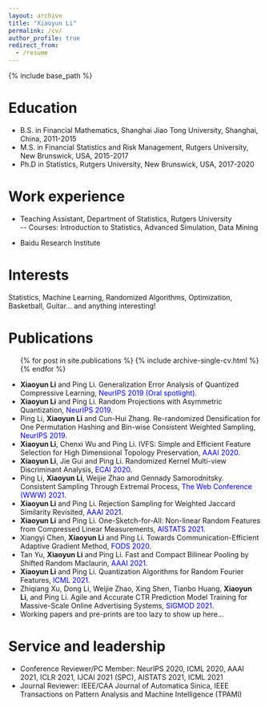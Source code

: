 ```yaml
---
layout: archive
title: "Xiaoyun Li"
permalink: /cv/
author_profile: true
redirect_from:
  - /resume
---
```


{% include base_path %}

Education
======
* B.S. in Financial Mathematics, Shanghai Jiao Tong University, Shanghai, China, 2011-2015
* M.S. in Financial Statistics and Risk Management, Rutgers University, New Brunswick, USA, 2015-2017
* Ph.D in Statistics, Rutgers University, New Brunswick, USA, 2017-2020

Work experience
======
* Teaching Assistant, Department of Statistics, Rutgers University\
   -- Courses: Introduction to Statistics, Advanced Simulation, Data Mining

* Baidu Research Institute

Interests
======
Statistics, Machine Learning, Randomized Algorithms, Optimization, Basketball, Guitar... and anything interesting!

Publications
======
  <ul>{% for post in site.publications %}
    {% include archive-single-cv.html %}
  {% endfor %}</ul>

* **Xiaoyun Li** and Ping Li. Generalization Error Analysis of Quantized Compressive Learning, <span style="color:blue">NeurIPS 2019 (Oral spotlight)</span>.
* **Xiaoyun Li** and Ping Li. Random Projections with Asymmetric Quantization, <span style="color:blue">NeurIPS 2019</span>.
* Ping Li, **Xiaoyun Li** and Cun-Hui Zhang. Re-randomized Densification for One Permutation Hashing and Bin-wise Consistent Weighted Sampling, <span style="color:blue">NeurIPS 2019</span>.
* **Xiaoyun Li**, Chenxi Wu and Ping Li. IVFS: Simple and Efficient Feature Selection for High Dimensional Topology Preservation, <span style="color:blue">AAAI 2020</span>.
* **Xiaoyun Li**, Jie Gui and Ping Li. Randomized Kernel Multi-view Discriminant Analysis, <span style="color:blue">ECAI 2020</span>.
* Ping Li, **Xiaoyun Li**, Weijie Zhao and Gennady Samorodnitsky. Consistent Sampling Through Extremal Process, <span style="color:blue">The Web Conference (WWW) 2021</span>.
* **Xiaoyun Li** and Ping Li. Rejection Sampling for Weighted Jaccard Similarity Revisited, <span style="color:blue">AAAI 2021</span>.
* **Xiaoyun Li** and Ping Li. One-Sketch-for-All: Non-linear Random Features from Compressed Linear Measurements, <span style="color:blue">AISTATS 2021</span>.
* Xiangyi Chen, **Xiaoyun Li** and Ping Li. Towards Communication-Efficient Adaptive Gradient Method, <span style="color:blue">FODS 2020</span>.
* Tan Yu, **Xiaoyun Li** and Ping Li. Fast and Compact Bilinear Pooling by Shifted Random Maclaurin, <span style="color:blue">AAAI 2021</span>.
* **Xiaoyun Li** and Ping Li. Quantization Algorithms for Random Fourier Features, <span style="color:blue">ICML 2021</span>.
* Zhiqiang Xu, Dong Li, Weijie Zhao, Xing Shen, Tianbo Huang, **Xiaoyun Li**, and Ping Li. Agile and Accurate CTR Prediction Model Training for Massive-Scale Online Advertising Systems, <span style="color:blue">SIGMOD 2021</span>.
* Working papers and pre-prints are too lazy to show up here...

Service and leadership
======
* Conference Reviewer/PC Member: NeurIPS 2020, ICML 2020, AAAI 2021, ICLR 2021, IJCAI 2021 (SPC), AISTATS 2021, ICML 2021
* Journal Reviewer: IEEE/CAA Journal of Automatica Sinica, IEEE Transactions on Pattern Analysis and Machine Intelligence (TPAMI)
